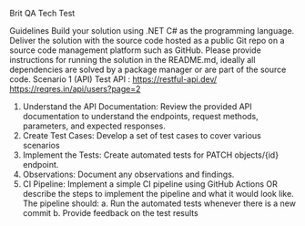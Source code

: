 
 Brit QA Tech Test

Guidelines 
Build your solution using .NET C# as the programming language. Deliver the solution with the source code hosted as a public Git repo on a source code management platform such as GitHub.
Please provide instructions for running the solution in the README.md, ideally all dependencies are solved by a package manager or are part of the source code. 
Scenario 1 (API)
Test API : https://restful-api.dev/
https://reqres.in/api/users?page=2
1.	Understand the API Documentation: Review the provided API documentation to understand the endpoints, request methods, parameters, and expected responses.
2.	Create Test Cases: Develop a set of test cases to cover various scenarios
3.	Implement the Tests: Create automated tests for PATCH objects/{id} endpoint.
4.	Observations: Document any observations and findings.
5.	CI Pipeline: Implement a simple CI pipeline using GitHub Actions OR describe the steps to implement the pipeline and what it would look like. The pipeline should:
a.	Run the automated tests whenever there is a new commit
b.	Provide feedback on the test results
